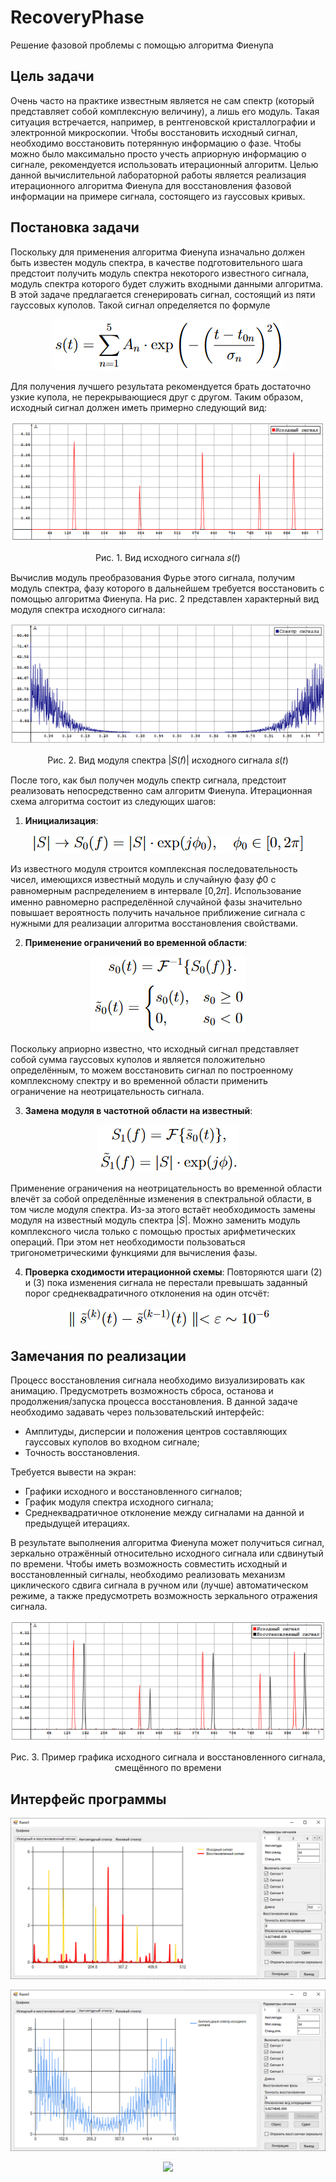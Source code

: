 # RecoveryPhase
Решение фазовой проблемы с помощью алгоритма Фиенупа

## Цель задачи
Очень часто на практике известным является не сам спектр (который представляет собой комплексную величину), а лишь его модуль. Такая ситуация встречается, например, в рентгеновской кристаллографии и электронной микроскопии. Чтобы восстановить исходный сигнал, необходимо восстановить потерянную информацию о фазе. Чтобы можно было максимально просто учесть априорную информацию о сигнале, рекомендуется использовать итерационный алгоритм. Целью данной вычислительной лабораторной работы является реализация итерационного алгоритма Фиенупа для восстановления фазовой информации на примере сигнала, состоящего из гауссовых кривых.

## Постановка задачи
Поскольку для применения алгоритма Фиенупа изначально должен быть известен модуль спектра, в качестве подготовительного шага предстоит получить модуль спектра некоторого известного сигнала, модуль спектра которого будет служить входными данными алгоритма. В этой задаче предлагается сгенерировать сигнал, состоящий из пяти гауссовых куполов. Такой сигнал определяется по формуле

<p align="center"><img src="/images/f-1.png"/></p>

Для получения лучшего результата рекомендуется брать достаточно узкие купола, не перекрывающиеся друг с другом. Таким образом, исходный сигнал должен иметь примерно следующий вид:

<p align="center"><img src="/images/img-1.png"/></p>
<p align="center">Рис. 1. Вид исходного сигнала 𝑠(𝑡)</p>

Вычислив модуль преобразования Фурье этого сигнала, получим модуль спектра, фазу которого в дальнейшем требуется восстановить с помощью алгоритма Фиенупа. На рис. 2 представлен характерный вид модуля спектра исходного сигнала:

<p align="center"><img src="/images/img-2.png"/></p>
<p align="center">Рис. 2. Вид модуля спектра |𝑆(𝑓)| исходного сигнала 𝑠(𝑡)</p>

После того, как был получен модуль спектр сигнала, предстоит реализовать непосредственно сам алгоритм Фиенупа. Итерационная схема алгоритма состоит из следующих шагов:
1. **Инициализация**:
<p align="center"><img src="/images/f-2.png"/></p>
Из известного модуля строится комплексная последовательность чисел, имеющихся известный модуль и случайную фазу 𝜙0 с равномерным распределением в интервале [0,2𝜋]. Использование именно равномерно распределённой случайной фазы значительно повышает вероятность получить начальное приближение сигнала с нужными для реализации алгоритма восстановления свойствами.

2. **Применение ограничений во временной области**:
<p align="center"><img src="/images/f-3.png"/></p>
Поскольку априорно известно, что исходный сигнал представляет собой сумма гауссовых куполов и является положительно определённым, то можем восстановить сигнал по построенному комплексному спектру и во временной области применить ограничение на неотрицательность сигнала.

3. **Замена модуля в частотной области на известный**:
<p align="center"><img src="/images/f-4.png"/></p>
Применение ограничения на неотрицательность во временной области влечёт за собой определённые изменения в спектральной области, в том числе модуля спектра. Из-за этого встаёт необходимость замены модуля на известный модуль спектра |𝑆|. Можно заменить модуль комплексного числа только с помощью простых арифметических операций. При этом нет необходимости пользоваться тригонометрическими функциями для вычисления фазы.

4. **Проверка сходимости итерационной схемы**:
Повторяются шаги (2) и (3) пока изменения сигнала не перестали превышать заданный порог среднеквадратичного отклонения на один отсчёт:
<p align="center"><img src="/images/f-5.png"/></p>

## Замечания по реализации
Процесс восстановления сигнала необходимо визуализировать как анимацию. Предусмотреть возможность сброса, останова и продолжения/запуска процесса восстановления. В данной задаче необходимо задавать через пользовательский интерфейс:
  * Амплитуды, дисперсии и положения центров составляющих гауссовых куполов во входном сигнале;
  * Точность восстановления.

Требуется вывести на экран:
  * Графики исходного и восстановленного сигналов;
  * График модуля спектра исходного сигнала;
  * Среднеквадратичное отклонение между сигналами на данной и предыдущей итерациях.

В результате выполнения алгоритма Фиенупа может получиться сигнал, зеркально отражённый относительно исходного сигнала или сдвинутый по времени. Чтобы иметь возможность совместить исходный и восстановленный сигналы, необходимо реализовать механизм циклического сдвига сигнала в ручном или (лучше) автоматическом режиме, а также предусмотреть возможность зеркального отражения сигнала.

<p align="center"><img src="/images/img-3.png"/></p>
<p align="center">Рис. 3. Пример графика исходного сигнала и восстановленного сигнала, смещённого по времени</p>

## Интерфейс программы
<p align="center"><img src="/images/screenshot-1.png"/></p>
<p align="center"><img src="/images/screenshot-2.png"/></p>
<p align="center"><img src="r/images/screenshot-3.png"/></p>
